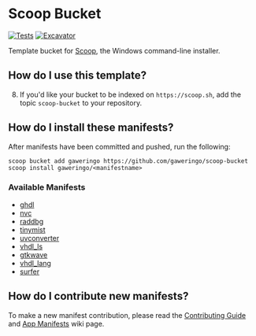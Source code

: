 # Scoop Bucket

[![Tests](https://github.com/gaweringo/scoop-bucket/actions/workflows/ci.yml/badge.svg)](https://github.com/gaweringo/scoop-bucket/actions/workflows/ci.yml) [![Excavator](https://github.com/gaweringo/scoop-bucket/actions/workflows/excavator.yml/badge.svg)](https://github.com/gaweringo/scoop-bucket/actions/workflows/excavator.yml)

Template bucket for [Scoop](https://scoop.sh), the Windows command-line installer.

## How do I use this template?

8. If you'd like your bucket to be indexed on `https://scoop.sh`, add the
   topic `scoop-bucket` to your repository.

## How do I install these manifests?

After manifests have been committed and pushed, run the following:

```pwsh
scoop bucket add gaweringo https://github.com/gaweringo/scoop-bucket
scoop install gaweringo/<manifestname>
```

### Available Manifests
- [ghdl](./bucket/ghdl.json)
- [nvc](./bucket/nvc.json)
- [raddbg](./bucket/raddbg.json)
- [tinymist](./bucket/tinymist.json)
- [uvconverter](./bucket/uvconverter.json)
- [vhdl_ls](./bucket/vhdl_ls.json)
- [gtkwave](./bucket/gtkwave.json)
- [vhdl_lang](./bucket/vhdl_lang.json)
- [surfer](./bucket/surfer.json)

## How do I contribute new manifests?

To make a new manifest contribution, please read the [Contributing
Guide](https://github.com/ScoopInstaller/.github/blob/main/.github/CONTRIBUTING.md)
and [App Manifests](https://github.com/ScoopInstaller/Scoop/wiki/App-Manifests)
wiki page.
